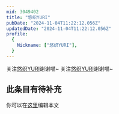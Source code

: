 ```yaml
---
mid: 3049402
title: "悠织YURI"
pubDate: "2024-11-04T11:22:12.056Z"
updatedDate: "2024-11-04T11:22:12.056Z"
profile:
  {
    Nickname: ["悠织YURI"],
  }
---
```


关注[悠织YURI](https://space.bilibili.com/3049402)谢谢喵~ 关注[悠织YURI](https://space.bilibili.com/3049402)谢谢喵~

## 此条目有待补充
你可以在[这里](https://github.com/Yuhanawa/VTuber.ICU-Content/edit/master/v/悠织YURI/index.md)编辑本文
